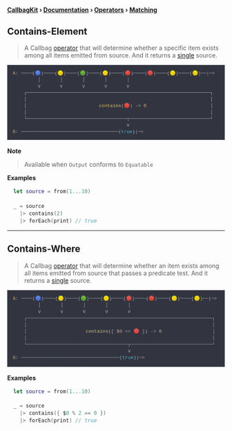 #### [CallbagKit][Callbag] › [Documentation][Documentation] › [Operators][Operators] › [Matching][Matching]
## Contains-Element
> A Callbag [operator][Operators] that will determine whether a specific item
> exists among all items emitted from source. And it returns a [single][Sources]
> source.

<img src="./Contains1.png">

<!-- ```swift
A: ────(🔵)────(🟡)────(🟢)────(🟡)────(🔴)────(🔴)────(🟡)────(🟡)──|─>
         │       │       │       │       │
         ⅴ       ⅴ       ⅴ       ⅴ       ⅴ
    ┌──────────────────────────────────────────────────────────────────┐
    │                                                                  │
    │                          contains(🔴) -> B                       │
    │                                                                  │
    └────────────────────────────────────┬─────────────────────────────┘
                                         ⅴ
B: ───────────────────────────────────(true)|─>
``` -->
**Note**
> Available when `Output` conforms to `Equatable`

**Examples**

```swift
  let source = from(1...10)

  _ = source
    |> contains(2)
    |> forEach(print) // true
```

---

## Contains-Where
> A Callbag [operator][Operators] that will determine whether an item exists among
> all items emitted from source that passes a predicate test. And it returns a
> [single][Sources] source.

<img src="./Contains2.png">

<!-- ```swift
A: ────(🔵)────(🟡)────(🟢)────(🟡)────(🔴)────(🔴)────(🟡)────(🟡)──|─>
         │       │       │       │       │
         ⅴ       ⅴ       ⅴ       ⅴ       ⅴ
    ┌──────────────────────────────────────────────────────────────────┐
    │                                                                  │
    │                     contains({ $0 == 🔴 }) -> B                  │
    │                                                                  │
    └────────────────────────────────────┬─────────────────────────────┘
                                         ⅴ
B: ───────────────────────────────────(true)|─>
``` -->

**Examples**

```swift
  let source = from(1...10)

  _ = source
    |> contains({ $0 % 2 == 0 })
    |> forEach(print) // true
```

[Callbag]: <../../../README.md> (Callbag)
[Documentation]: <../../README.md> (Documentation)
[Operators]: <../README.md> (Operators)
[Matching]: <./README.md> (Matching)

[Sources]: <../../Sources/README.md> (Sources)